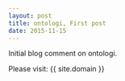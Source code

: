 ```yaml
---
layout: post
title: ontologi, First post
date: 2015-11-15
---
```


Initial blog comment on ontologi.

Please visit: {{ site.domain }}
